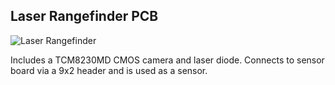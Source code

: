 ## Laser Rangefinder PCB

![Laser Rangefinder](https://raw.github.com/codeThatThinks/INS-for-Multirotors/master/pcbs/Laser%20Rangefinder.png)

Includes a TCM8230MD CMOS camera and laser diode. Connects to sensor board via a 9x2 header and is used as a sensor.

